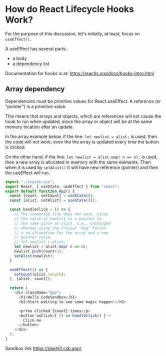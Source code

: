 # How do React Lifecycle Hooks Work?

For the purpose of this discussion, let's initially, at least, focus on `useEffect()`. 

A useEffect has several parts:
- a body
- a dependency list

Documentation for hooks is at: 
https://reactjs.org/docs/hooks-intro.html

## Array dependency
Dependencies must be primitive values for React.useEffect. A reference (or "pointer") is a primitive value.

This means that arrays and objects, which are references will not cause the hook to run when updated, since the array or object will be at the same memory location after an update.

In the array example below, if the line:
`let newlist = alist;` is used, then the code will not work, even tho the array is updated every time the button is clicked.

On the other hand, if the line:
`let newlist = alist.map( n => n);` is used, then a new array is 
allocated in memory with the same elements. Then when it is used by
`setAlist()` it will have new reference (pointer) and then the useEffect will run.

```js
import "./styles.css";
import React, { useState, useEffect } from "react";
export default function App() {
  const [count, setCount] = useState(0);
  const [alist, setAlist] = useState([]);

  const handleClick = () => {
    // The commented line does not work, since
    // the value of newlist is a pointer to 
    // the same place as alist. I.e., unchanged
    // whereas using the trivial "map" forces
    // a re-allocation for the array and a new 
    // pointer value.
    // let newlist = alist;
    let newlist = alist.map( n => n);
    newlist.push(count+1);
    setAlist(newlist);
  }

  useEffect(() => {
    setCount(alist.length);
  }, [alist, count]);

  return (
    <div className="App">
      <h1>Hello CodeSandbox</h1>
      <h2>Start editing to see some magic happen!</h2>

      <p>You clicked {count} times</p>
      <button onClick={ () => handleClick() } >
        Click me
      </button>
    </div>
  );
}
```


Sandbox link
https://obehi0.csb.app/